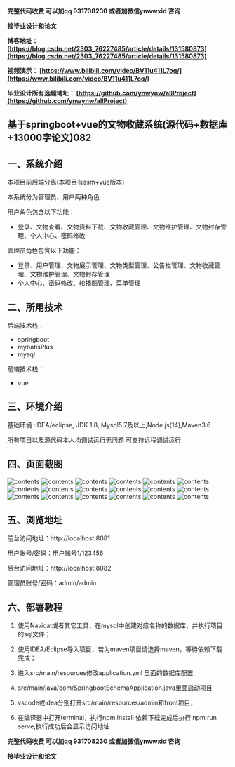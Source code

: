 **完整代码收费  可以加qq 931708230 或者加微信ynwwxid 咨询**

**接毕业设计和论文**

**博客地址：
[https://blog.csdn.net/2303_76227485/article/details/131580873](https://blog.csdn.net/2303_76227485/article/details/131580873)**

**视频演示：
[https://www.bilibili.com/video/BV11u411L7oq/](https://www.bilibili.com/video/BV11u411L7oq/)**

**毕业设计所有选题地址：
[https://github.com/ynwynw/allProject](https://github.com/ynwynw/allProject)**

## 基于springboot+vue的文物收藏系统(源代码+数据库+13000字论文)082

## 一、系统介绍
本项目前后端分离(本项目有ssm+vue版本)

本系统分为管理员、用户两种角色

用户角色包含以下功能：
- 登录、文物查看、文物资料下载、文物收藏管理、文物维护管理、文物封存管理、个人中心、密码修改

管理员角色包含以下功能：
- 登录、用户管理、文物展示管理、文物类型管理、公告栏管理、文物收藏管理、文物维护管理、文物封存管理
- 个人中心、密码修改、轮播图管理、菜单管理

## 二、所用技术

后端技术栈：

- springboot
- mybatisPlus
- mysql

前端技术栈：

- vue

## 三、环境介绍

基础环境 :IDEA/eclipse, JDK 1.8, Mysql5.7及以上,Node.js(14),Maven3.6

所有项目以及源代码本人均调试运行无问题 可支持远程调试运行

## 四、页面截图

![contents](./picture/picture1.png)
![contents](./picture/picture2.png)
![contents](./picture/picture3.png)
![contents](./picture/picture4.png)
![contents](./picture/picture5.png)
![contents](./picture/picture6.png)
![contents](./picture/picture7.png)
![contents](./picture/picture8.png)
![contents](./picture/picture9.png)
![contents](./picture/picture10.png)
![contents](./picture/picture11.png)
![contents](./picture/picture12.png)
![contents](./picture/picture13.png)
![contents](./picture/picture14.png)
![contents](./picture/picture15.png)
![contents](./picture/picture16.png)
![contents](./picture/picture17.png)
![contents](./picture/picture18.png)

## 五、浏览地址
前台访问地址：http://localhost:8081

用户账号/密码：用户账号1/123456

后台访问地址：http://localhost:8082

管理员账号/密码：admin/admin

## 六、部署教程

1. 使用Navicat或者其它工具，在mysql中创建对应名称的数据库，并执行项目的sql文件；

2. 使用IDEA/Eclipse导入项目，若为maven项目请选择maven，等待依赖下载完成；

3. 进入src/main/resources修改application.yml 里面的数据库配置

4. src/main/java/com/SpringbootSchemaApplication.java里面启动项目

5. vscode或idea分别打开src/main/resources/admin和front项目，

6. 在编译器中打开terminal，执行npm install 依赖下载完成后执行 npm run serve,执行成功后会显示访问地址

**完整代码收费  可以加qq 931708230 或者加微信ynwwxid 咨询**

**接毕业设计和论文**





